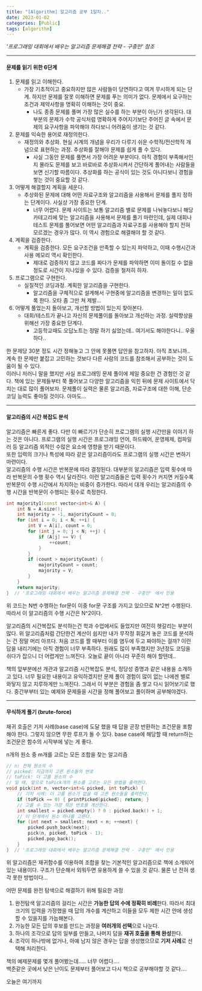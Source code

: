 ```yaml
---
title: "[Algorithm] 알고리즘 공부 1일차.."
date: 2023-01-02
categories: [Public]
tags: [algorithm]
---
```


_'프로그래밍 대회에서 배우는 알고리즘 문제해결 전략 - 구종만' 참조_  

---

#### 문제를 읽기 위한 6단계  

1. 문제를 읽고 이해한다.  
    - 가장 기초적이고 중요하지만 많은 사람들이 당연하다고 여겨 무시하게 되는 단계. 하지만 문제를 잘못 이해하면 문제를 푸는 의미가 없다. 문제에서 요구하는 조건과 제약사항을 명확히 이해하는 것이 중요.  
        * 나도 종종 문제를 풀며 가장 많은 실수를 하는 부분이 아닌가 생각된다. 대부분의 문제가 수학 공식처럼 명확하게 주어지기보단 주어진 글 속에서 문제의 요구사항을 파악해야 하다보니 어려움이 생기는 것 같다.  
2. 문제를 익숙한 용어로 재정의한다.  
    - 재정의와 추상화. 현실 시계의 개념을 우리가 다루기 쉬운 수학적/전산학적 개념으로 표현하는 과정. 추상화를 잘해야 문제를 쉽게 풀 수 있다.  
        * 사실 그동안 문제를 풀면서 가장 어려운 부분이다. 아직 경험이 부족해서인지 몰라도 문제를 보고 바로바로 추상화시켜서 간단하게 풀어내는 사람들을 보면 신기할 따름이다. 추상화를 하는 공식이 있는 것도 아니다보니 경험을 쌓는 것이 중요할 것 같다.  
3. 어떻게 해결할지 계획을 세운다.  
    - 추상화된 문제에 대해 어떤 자료구조와 알고리즘을 사용해서 문제를 풀지 정하는 단계이다. 사실상 가장 중요한 단계.  
        * 너무 어렵다. 문제 사이트는 보통 알고리즘 별로 문제를 나눠놓다보니 해당 카테고리에 맞는 알고리즘을 사용해서 문제를 풀기 마련인데, 실제 대회나 테스트 문제를 풀어보면 어떤 알고리즘과 자료구조를 사용해야 할지 전혀 모르겠는 경우가 많다. 이 역시 경험으로 해결해야 할 것 같다.  
4. 계획을 검증한다.  
    - 계획을 검증한다. 모든 요구조건을 만족할 수 있는지 파악하고, 이때 수행시간과 사용 메모리 역시 확인한다.  
        * 제대로 검증하지 않고 코드를 짜다가 문제를 파악하면 이미 돌이킬 수 없을 정도로 시간이 지나있을 수 있다. 검증을 철저히 하자.  
5. 프로그램으로 구현한다.  
    - 실질적인 코딩과정. 계획한 알고리즘을 구현한다.  
        * 알고리즘을 구체적으로 설계해서 구현중에 알고리즘을 변경하는 일이 없도록 한다. 오타 좀 그만 쳐 제발...  
6. 어떻게 풀었는지 돌아보고, 개선할 방법이 있는지 찾아본다.  
    - 대회/테스트가 끝나고 자신의 문제풀이를 돌아보고 개선하는 과정. 실력향상을 위해선 가장 중요한 단계다.  
        * 고등학교때도 오답노트는 정말 하기 싫었는데.. 여기서도 해야한다니.. 우울하다..  


한 문제당 30분 정도 시간 정해놓고 그 안에 못풀면 답안을 참고하자. 아직 초보니까.. 계속 한 문제만 붙잡고 고민하는 것보다 다른 사람의 코드를 참조해서 공부하는 것이 도움이 될 수 있다.  
이러니 저러니 말을 했지만 사실 프로그래밍 문제 풀이에 제일 중요한 건 경험인 것 같다. 책에 있는 문제들부터 쭉 풀어보고 다양한 알고리즘을 익힌 뒤에 문제 사이트에서 닥치는 대로 많이 풀어보자. 문제풀이 실력은 물론 알고리즘, 자료구조에 대한 이해, 단순 코딩 능력도 좋아질 것이다. 아마도...  

---

#### 알고리즘의 시간 복잡도 분석  

 알고리즘은 빠른게 좋다. 다만 이 빠르기가 단순히 프로그램의 실행 시간만을 이야기 하는 것은 아니다. 프로그램의 실행 시간은 프로그래밍 언어, 하드웨어, 운영체제, 컴파일러 등 알고리즘 외적인 수많은 요소에 영향을 받기 때문이다.  
또한 입력의 크기나 특성에 따라 같은 알고리즘이라도 프로그램의 실행 시간은 변하기 마련이다.  
 알고리즘의 수행 시간은 반복문에 따라 결정된다. 대부분의 알고리즘은 입력 횟수에 따라 반복문의 수행 횟수 역시 달라진다. 이런 알고리즘들은 입력 횟수가 커지면 커질수록 반복문이 수행 시간에서 차지하는 비중이 증가한다. 따라서 대개 우리는 알고리즘의 수행 시간을 반복문이 수행되는 횟수로 측정한다.  

~~~cpp
int majority1(const vector<int>& A) {
    int N = A.size();
    int majority = -1, majorityCount = 0;
    for (int i = 0; i < N; ++i) {
        int V = A[i], count = 0;
        for (int j = 0; j < N; ++j) {
            if (A[j] == V) {
                ++count;
            }
        }
        if (count > majorityCount) {
            majorityCount = count;
            majority = V;
        }
    }
    return majority;
}  // '프로그래밍 대회에서 배우는 알고리즘 문제해결 전략 - 구종만' 에서 인용
~~~

위 코드는 N번 수행하는 for문이 이중 for문 구조를 가지고 있으므로 N^2번 수행된다. 따라서 이 알고리즘의 수행 시간은 N^2이다.  

알고리즘의 시간복잡도 분석하는건 학과 수업에서도 들었지만 여전히 헷갈리는 부분이 많다. 위 알고리즘처럼 간단한건 계산이 쉽지만 내가 무작정 휘갈겨 놓은 코드를 분석하는 건 정말 머리 아프다. 처음 코드를 짤 때부터 이를 염두에 두고 짜야하는 걸까? 이런 답을 내리기에는 아직 경험이 너무 부족하다. 원래도 많이 부족했지만 3년정도 코딩을 쉬다가 잡으니 더 어렵게만 느껴진다. 오늘로 끝이 아니라 꾸준히 해야 할텐데..  

책의 앞부분에선 개관과 알고리즘 시간복잡도 분석, 정당성 증명과 같은 내용을 소개하고 있다. 너무 필요한 내용이고 유익하겠지만 문제 풀이 경험이 많이 없는 나에겐 별로 와닿지 않고 지루하게만 느껴진다. 그래서 이 부분은 경험을 좀 쌓고 다시 읽어보기로 했다. 중간부부터 있는 예제와 문제들을 시간을 정해 풀어보고 풀이하며 공부해야겠다.  

---

#### 무식하게 풀기 (brute-force)

재귀 호출은 기저 사례(base case)에 도달 했을 때 답을 곧장 반환하는 조건문을 포함해야 한다. 그렇지 않으면 무한 루프가 돌 수 있다. base case에 해당할 때 return하는 조건문은 함수의 시작부에 넣는 게 좋다.  

n개의 원소 중 m개를 고르는 모든 조합을 찾는 알고리즘  
~~~cpp
// n: 전체 원소의 수
// picked: 지금까지 고른 원소들의 번호
// toPick: 더 고를 원소의 수
// 일 때, 앞으로 toPick개의 원소를 고르는 모든 방법을 출력한다.
void pick(int n, vector<int>& picked, int toPick) {
    // 기저 사례: 더 고를 원소가 없을 때 고른 원소들을 출력한다.
    if (toPick == 0) { printPicked(picked); return; }
    // 고를 수 있는 가장 작은 번호를 계산한다.
    int smallest = picked.empty() ? 0 : picked.back() + 1;
    // 이 단계에서 원소 하나를 고른다.
    for (int next = smallest; next < n; ++next) {
        picked.push_back(next);
        pick(n, picked, toPick - 1);
        picked.pop_back();
    } 
}  // '프로그래밍 대회에서 배우는 알고리즘 문제해결 전략 - 구종만' 에서 인용
~~~
위 알고리즘은 재귀함수를 이용하여 조합을 찾는 기본적인 알고리즘으로 책에 소개되어 있는 내용이다. 구조가 단순해서 외워두면 유용하게 쓸 수 있을 것 같다. 물론 난 전혀 생각 못한 방법이다...  

어떤 문제를 완전 탐색으로 해결하기 위해 필요한 과정  
1. 완전탐색 알고리즘의 걸리는 시간은 **가능한 답의 수에 정확히 비례**한다. 따라서 최대 크기의 입력을 가정했을 때 답의 개수를 계산하고 이들을 모두 제한 시간 안에 생성할 수 있을지를 가늠해본다.
2. 가능한 모든 답의 후보를 만드는 과정을 **여러개의 선택**으로 나눈다.
3. 하나의 조각으로 답의 일부를 만들고, 나머지 답을 **재귀 호출을 통해 완성**한다.
4. 조각이 하나밖에 없거나, 아예 남지 않은 경우는 답을 생성했으므로 **기저 사례**로 선택해 처리한다.
  
  

책의 예제문제를 몇개 풀어봤는데..... 너무 어렵다....  
백준같은 곳에서 낮은 난이도 문제부터 풀어보고 다시 책으로 공부해야할 것 같다....  

오늘은 여기까지  